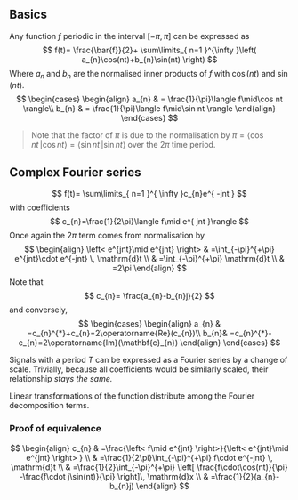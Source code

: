 ## Basics
Any function $f$ periodic in the interval $[-\pi,\pi]$ can be expressed as
$$
f(t)= \frac{\bar{f}}{2}+ \sum\limits_{ n=1 }^{\infty }\left( a_{n}\cos(nt)+b_{n}\sin(nt) \right) 
$$
Where $a_{n}$ and $b_{n}$ are the normalised inner products of $f$ with $\cos(nt)$ and $\sin(nt)$.
$$
\begin{cases}
\begin{align}
a_{n}  & = \frac{1}{\pi}\langle f\mid\cos nt \rangle\\
b_{n}  & = \frac{1}{\pi}\langle f\mid\sin nt \rangle
\end{align}
\end{cases}
$$
>Note that the factor of $\pi$ is due to the normalisation by $\pi=\left< \cos nt \,| \cos nt \right> =\left< \sin nt \,| \sin nt \right>$ over the $2\pi$ time period.

## Complex Fourier series
$$
f(t)= \sum\limits_{ n=1 }^{ \infty }c_{n}e^{ -jnt }
$$
with coefficients
$$
c_{n}=\frac{1}{2\pi}\langle f\mid e^{ jnt }\rangle
$$
Once again the $2\pi$ term comes from normalisation by
$$
\begin{align}
\left< e^{jnt}\mid e^{jnt} \right>  & =\int_{-\pi}^{+\pi} e^{jnt}\cdot e^{-jnt} \, \mathrm{d}t  \\
 & =\int_{-\pi}^{+\pi}  \mathrm{d}t  \\
 & =2\pi
\end{align}
$$
Note that 
$$
c_{n}= \frac{a_{n}-b_{n}j}{2}
$$
and conversely,
$$
\begin{cases}
\begin{align}
a_{n} & =c_{n}^{*}+c_{n}=2\operatorname{Re}(c_{n})\\
b_{n}& =c_{n}^{*}-c_{n}=2\operatorname{Im}(\mathbf{c}_{n}) 
\end{align}
\end{cases}
$$

Signals with a period $T$ can be expressed as a Fourier series by a change of scale. Trivially, because all coefficients would be similarly scaled, their relationship *stays the same.*

Linear transformations of the function distribute among the Fourier decomposition terms.

### Proof of equivalence
$$
\begin{align}
c_{n} & =\frac{\left< f\mid e^{jnt} \right>}{\left< e^{jnt}\mid e^{jnt} \right> } \\
 & =\frac{1}{2\pi}\int_{-\pi}^{+\pi} f\cdot e^{-jnt} \, \mathrm{d}t \\
 & =\frac{1}{2}\int_{-\pi}^{+\pi} \left[ \frac{f\cdot\cos(nt)}{\pi} -\frac{f\cdot j\sin(nt)}{\pi} \right]\, \mathrm{d}x  \\
 & =\frac{1}{2}(a_{n}-b_{n}j)
\end{align}
$$



